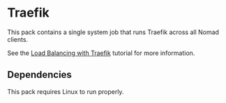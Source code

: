 # Traefik

This pack contains a single system job that runs Traefik across all Nomad clients.

See the [Load Balancing with Traefik](https://learn.hashicorp.com/tutorials/nomad/load-balancing-traefik) tutorial for more information.

## Dependencies

This pack requires Linux to run properly.
